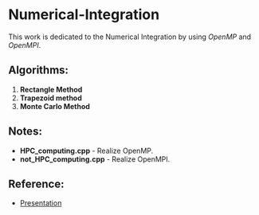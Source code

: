 # Numerical-Integration 
This work is dedicated to the Numerical Integration by using _OpenMP_ and _OpenMPI_.

## Algorithms:
1. **Rectangle Method**
2. **Trapezoid method**
3.  **Monte Carlo Method**
   
## Notes:
- **HPC_computing.cpp** - Realize OpenMP.
- **not_HPC_computing.cpp** - Realize OpenMPI.
   
## Reference:
- [Presentation](https://gamma.app/docs/3km2r4pyh48ob0z)
